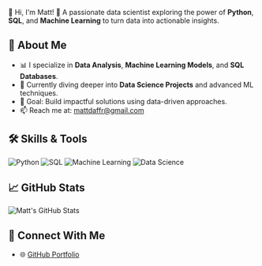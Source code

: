 👋 Hi, I'm Matt!
🌟 A passionate data scientist exploring the power of **Python**, **SQL**, and **Machine Learning** to turn data into actionable insights.
## 🚀 About Me
- 📊 I specialize in **Data Analysis**, **Machine Learning Models**, and **SQL Databases**.
- 🌱 Currently diving deeper into **Data Science Projects** and advanced ML techniques.
- 🎯 Goal: Build impactful solutions using data-driven approaches.
- 📫 Reach me at: [mattdaffr@gmail.com](mailto:your.email@example.com)
## 🛠️ Skills & Tools
![Python](https://img.shields.io/badge/Python-14354C?style=for-the-badge&logo=python&logoColor=white)
![SQL](https://img.shields.io/badge/-SQL-005C84?logo=postgresql&logoColor=white)
![Machine Learning](https://img.shields.io/badge/-Machine%20Learning-102230?logo=scikit-learn&logoColor=white)
![Data Science](https://img.shields.io/badge/-Data%20Science-3776AB?logo=anaconda&logoColor=white)

## 📈 GitHub Stats
![Matt's GitHub Stats](https://github-readme-stats.vercel.app/api?username=Matt-dff&show_icons=true&theme=radical)

## 🔗 Connect With Me
- 🌐 [GitHub Portfolio](https://github.com/Matt-dff)
